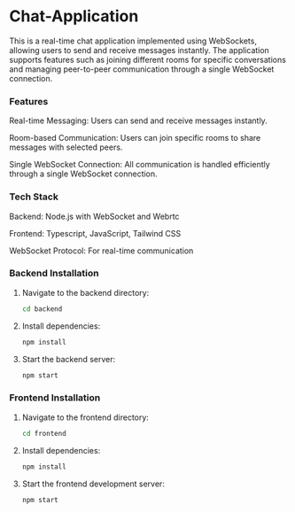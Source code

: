 # Chat-Application

This is a real-time chat application implemented using WebSockets, allowing users to send and receive messages instantly. The application supports features such as joining different rooms for specific conversations and managing peer-to-peer communication through a single WebSocket connection.

### Features

Real-time Messaging: Users can send and receive messages instantly.

Room-based Communication: Users can join specific rooms to share messages with selected peers.

Single WebSocket Connection: All communication is handled efficiently through a single WebSocket connection.

### Tech Stack

Backend: Node.js with WebSocket and Webrtc

Frontend: Typescript, JavaScript, Tailwind CSS

WebSocket Protocol: For real-time communication

### Backend Installation
1. Navigate to the backend directory:
   ```bash
   cd backend
   ```
2. Install dependencies:
   ```bash
   npm install
   ```
3. Start the backend server:
   ```bash
   npm start
   ```

### Frontend Installation
1. Navigate to the frontend directory:
   ```bash
   cd frontend
   ```
2. Install dependencies:
   ```bash
   npm install
   ```
3. Start the frontend development server:
   ```bash
   npm start
   ```


